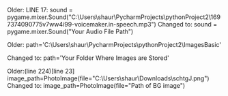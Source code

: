 Older:
LINE 17: sound = pygame.mixer.Sound("C:\\Users\\shaur\\PycharmProjects\\pythonProject2\\1697374090775v7ww4i99-voicemaker.in-speech.mp3")
Changed to:
sound = pygame.mixer.Sound("Your Audio File Path")

Older:
path='C:\\Users\\shaur\\PycharmProjects\\pythonProject2\\ImagesBasic'

Changed to:
path='Your Folder Where Images are Stored'

Older:(line 224)[line 23]
image_path=PhotoImage(file="C:\\Users\\shaur\\Downloads\\schtgJ.png")
Changed to:
image_path=PhotoImage(file="Path of BG image")
